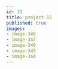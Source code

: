 ```yaml
---
id: 12
title: project-12
published: true
images:
- image-348
- image-347
- image-346
- image-345
- image-344
---
```

